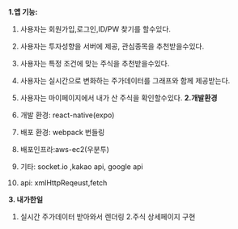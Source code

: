 **1.앱 기능:**

1. 사용자는 회원가입,로그인,ID/PW 찾기를 할수있다.
2. 사용자는 투자성향을 서버에 제공, 관심종목을 추천받을수있다.
3. 사용자는 특정 조건에 맞는 주식을 추천받을수있다.
4. 사용자는 실시간으로 변화하는 주가데이터를 그래프와 함께 제공받는다.
5. 사용자는 마이페이지에서 내가 산 주식을 확인할수있다.
   **2.개발환경**

6. 개발 환경: react-native(expo)
7. 배포 환경: webpack 번들링
8. 배포인프라:aws-ec2(우분투)
9. 기타: socket.io ,kakao api, google api
10. api: xmlHttpReqeust,fetch

**3. 내가한일**

1. 실시간 주가데이터 받아와서 렌더링 2.주식 상세페이지 구현
